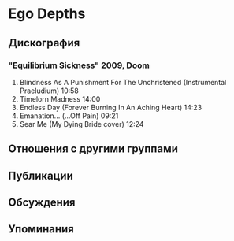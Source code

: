 # Ego Depths



## Дискография

### "Equilibrium Sickness" 2009, Doom

1.	 Blindness As A Punishment For The Unchristened (Instrumental Praeludium)	10:58	 
2.	 Timelorn Madness	14:00	 
3.	 Endless Day (Forever Burning In An Aching Heart)	14:23	 
4.	 Emanation... (...Off Pain)	09:21	 
5.	 Sear Me (My Dying Bride cover)	12:24


## Отношения с другими группами


## Публикации


## Обсуждения


## Упоминания

